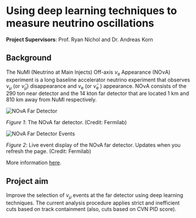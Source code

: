 # Using deep learning techniques to measure neutrino oscillations

**Project Supervisors**: Prof. Ryan Nichol and Dr. Andreas Korn

## Background

The NuMI (Neutrino at Main Injects) Off-axis $`\nu_\text{e}`$ Appearance (NOνA) experiment is a long baseline accelerator neutrino experiment that observes $`\nu_\mu`$ (or $`\bar{\nu}_\mu`$) disappearance and $`\nu_\text{e}`$ (or $`\bar{\nu}_\text{e}`$ ) appearance. NOνA consists of the 290 ton near detector and the 14 kton far detector that are located 1 km and 810 km away
from NuMI respectively.

![NOvA Far Detector](https://novaexperiment.fnal.gov/wp-content/uploads/2018/03/FarDet.jpg)

*Figure 1*: The NOvA far detector. (Credit: Fermilab)

![NOvA Far Detector Events](https://nusoft.fnal.gov/nova/public/img/FD-evt-echo.gif)

*Figure 2*: Live event display of the NOvA far detector. Updates when you refresh the page. (Credit: Fermilab)

More information [here](https://novaexperiment.fnal.gov/).

## Project aim

Improve the selection of $`\nu_\mu`$ events at the far detector using deep learning techniques. The current analysis procedure applies strict and inefficient cuts based on track containment (also, cuts based on CVN PID score).
